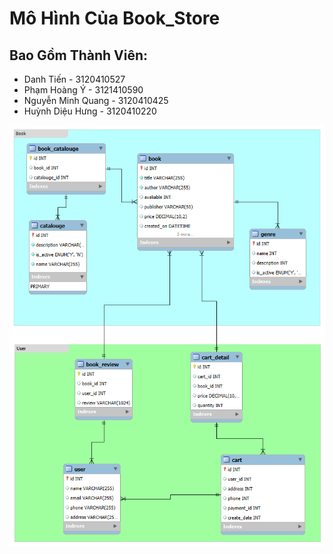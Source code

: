 # Mô Hình Của Book_Store
## Bao Gồm Thành Viên:
- Danh Tiến - 3120410527
- Phạm Hoàng Ý - 3121410590
- Nguyễn Minh Quang - 3120410425
- Huỳnh Diệu Hưng - 3120410220

![Book_Store_EER_v1.0](Book_Store_EER.png)
